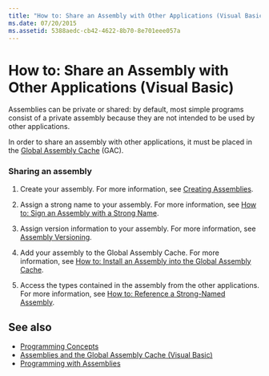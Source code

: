 ```yaml
---
title: "How to: Share an Assembly with Other Applications (Visual Basic)"
ms.date: 07/20/2015
ms.assetid: 5388aedc-cb42-4622-8b70-8e701eee057a
---
```

# How to: Share an Assembly with Other Applications (Visual Basic)
Assemblies can be private or shared: by default, most simple programs consist of a private assembly because they are not intended to be used by other applications.  
  
 In order to share an assembly with other applications, it must be placed in the [Global Assembly Cache](../../../../framework/app-domains/gac.md) (GAC).  
  
### Sharing an assembly  
  
1.  Create your assembly. For more information, see [Creating Assemblies](../../../../framework/app-domains/create-assemblies.md).  
  
2.  Assign a strong name to your assembly. For more information, see [How to: Sign an Assembly with a Strong Name](../../../../framework/app-domains/how-to-sign-an-assembly-with-a-strong-name.md).  
  
3.  Assign version information to your assembly. For more information, see [Assembly Versioning](../../../../framework/app-domains/assembly-versioning.md).  
  
4.  Add your assembly to the Global Assembly Cache. For more information, see [How to: Install an Assembly into the Global Assembly Cache](../../../../framework/app-domains/how-to-install-an-assembly-into-the-gac.md).  
  
5.  Access the types contained in the assembly from the other applications. For more information, see [How to: Reference a Strong-Named Assembly](../../../../framework/app-domains/how-to-reference-a-strong-named-assembly.md).  
  
## See also

- [Programming Concepts](../../../../visual-basic/programming-guide/concepts/index.md)
- [Assemblies and the Global Assembly Cache (Visual Basic)](../../../../visual-basic/programming-guide/concepts/assemblies-gac/index.md)
- [Programming with Assemblies](../../../../framework/app-domains/programming-with-assemblies.md)
